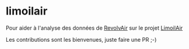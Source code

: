 # limoilair

Pour aider à l'analyse des données de [RevolvAir](https://revolvair.org/) sur le projet [LimoilAir](https://revolvair.org/category/limoilair/)

Les contributions sont les bienvenues, juste faire une PR ;-) 
